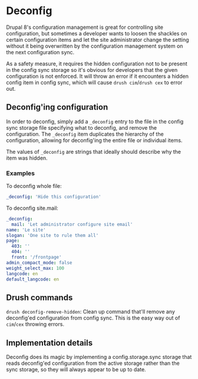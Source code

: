 Deconfig
========

Drupal 8's configuration management is great for controlling site
configuration, but sometimes a developer wants to loosen the shackles
on certain configuration items and let the site administrator change
the setting without it being overwritten by the configuration
management system on the next configuration sync.

As a safety measure, it requires the hidden configuration not to be
present in the config sync storage so it's obvious for developers that
the given configuration is not enforced. It will throw an error if it
encounters a hidden config item in config sync, which will cause
`drush cim`/`drush cex` to error out.

## Deconfig'ing configuration

In order to deconfig, simply add a `_deconfig` entry to the file in
the config sync storage file specifying what to deconfig, and remove
the configuration. The `_deconfig` item duplicates the hierarchy of
the configuration, allowing for deconfig'ing the entire file or
individual items.

The values of `_deconfig` are strings that ideally should describe why
the item was hidden.

### Examples

To deconfig whole file:

``` yaml
_deconfig: 'Hide this configuration'
```

To deconfig site.mail:

``` yaml
_deconfig:
  mail: 'Let administrator configure site email'
name: 'Le site'
slogan: 'One site to rule them all'
page:
  403: ''
  404: ''
  front: '/frontpage'
admin_compact_mode: false
weight_select_max: 100
langcode: en
default_langcode: en
```

## Drush commands

`drush deconfig-remove-hidden`: Clean up command that'll remove any
deconfig'ed configuration from config sync. This is the easy way out
of `cim`/`cex` throwing errors.

## Implementation details

Deconfig does its magic by implementing a config.storage.sync storage
that reads deconfig'ed configuration from the active storage rather
than the sync storage, so they will always appear to be up to date.
